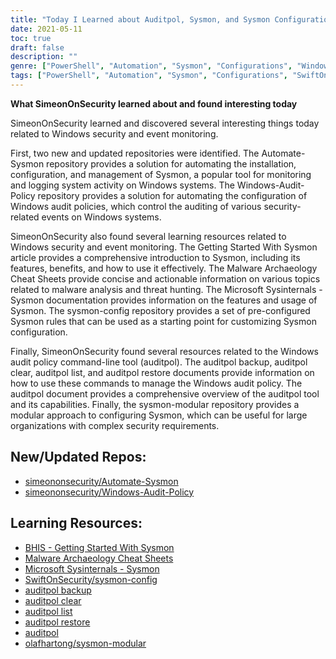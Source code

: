 ```yaml
---
title: "Today I Learned about Auditpol, Sysmon, and Sysmon Configurations"
date: 2021-05-11
toc: true
draft: false
description: ""
genre: ["PowerShell", "Automation", "Sysmon", "Configurations", "Windows Security", "Event Monitoring", "Windows Administration", "Security Auditing", "Threat Hunting", "Malware Analysis"]
tags: ["PowerShell", "Automation", "Sysmon", "Configurations", "SwiftOnSecurity", "Windows Security", "Event Monitoring", "Auditpol", "Windows Audit Policy", "Automate-Sysmon", "Windows-Audit-Policy", "Getting Started With Sysmon", "Malware Archaeology Cheat Sheets", "Microsoft Sysinternals", "Sysmon Configurations", "Auditpol Commands", "Auditpol Backup", "Auditpol Clear", "Auditpol List", "Auditpol Restore", "Sysmon-Modular", "Windows Administration Tools", "Security Logging", "Threat Detection", "Event Logging", "Security Monitoring", "Windows Security Best Practices", "Automation Solutions", "Security Auditing Techniques"]
---
```


**What SimeonOnSecurity learned about and found interesting today**

SimeonOnSecurity learned and discovered several interesting things today related to Windows security and event monitoring.

First, two new and updated repositories were identified. The Automate-Sysmon repository provides a solution for automating the installation, configuration, and management of Sysmon, a popular tool for monitoring and logging system activity on Windows systems. The Windows-Audit-Policy repository provides a solution for automating the configuration of Windows audit policies, which control the auditing of various security-related events on Windows systems.

SimeonOnSecurity also found several learning resources related to Windows security and event monitoring. The Getting Started With Sysmon article provides a comprehensive introduction to Sysmon, including its features, benefits, and how to use it effectively. The Malware Archaeology Cheat Sheets provide concise and actionable information on various topics related to malware analysis and threat hunting. The Microsoft Sysinternals - Sysmon documentation provides information on the features and usage of Sysmon. The sysmon-config repository provides a set of pre-configured Sysmon rules that can be used as a starting point for customizing Sysmon configuration.

Finally, SimeonOnSecurity found several resources related to the Windows audit policy command-line tool (auditpol). The auditpol backup, auditpol clear, auditpol list, and auditpol restore documents provide information on how to use these commands to manage the Windows audit policy. The auditpol document provides a comprehensive overview of the auditpol tool and its capabilities. Finally, the sysmon-modular repository provides a modular approach to configuring Sysmon, which can be useful for large organizations with complex security requirements.

## New/Updated Repos:

- [simeononsecurity/Automate-Sysmon](https://github.com/simeononsecurity/Automate-Sysmon)
- [simeononsecurity/Windows-Audit-Policy](https://github.com/simeononsecurity/Windows-Audit-Policy)

## Learning Resources:

- [BHIS - Getting Started With Sysmon](https://www.blackhillsinfosec.com/getting-started-with-sysmon/)
- [Malware Archaeology Cheat Sheets](https://www.malwarearchaeology.com/cheat-sheets)
- [Microsoft Sysinternals - Sysmon](https://docs.microsoft.com/en-us/sysinternals/downloads/sysmon)
- [SwiftOnSecurity/sysmon-config](https://github.com/SwiftOnSecurity/sysmon-config)
- [auditpol backup](https://docs.microsoft.com/en-us/windows-server/administration/windows-commands/auditpol-backup)
- [auditpol clear](https://docs.microsoft.com/en-us/windows-server/administration/windows-commands/auditpol-clear)
- [auditpol list](https://docs.microsoft.com/en-us/windows-server/administration/windows-commands/auditpol-list)
- [auditpol restore](https://docs.microsoft.com/en-us/windows-server/administration/windows-commands/auditpol-restore)
- [auditpol](https://docs.microsoft.com/en-us/windows-server/administration/windows-commands/auditpol)
- [olafhartong/sysmon-modular](https://github.com/olafhartong/sysmon-modular)
